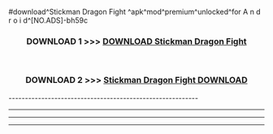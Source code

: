#download^Stickman Dragon Fight ^apk^mod^premium^unlocked^for A n d r o i d^[NO.ADS]-bh59c



<div align="center">

<h3>DOWNLOAD 1 >>> <a href="https://runaway1.web.app/?sq=Stickman Dragon Fight ">DOWNLOAD Stickman Dragon Fight </a></h3><br>

<h3>DOWNLOAD 2 >>> <a href="https://runaway1.web.app/?sq=Stickman Dragon Fight ">Stickman Dragon Fight  DOWNLOAD </a></h3>

</div>
----------------------------------------------------------

----------------------------------------------------------

----------------------------------------------------------

----------------------------------------------------------



